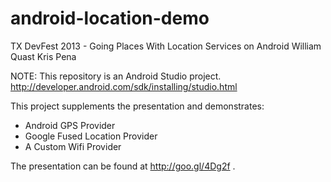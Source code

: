 android-location-demo
=====================

TX DevFest 2013 - Going Places With Location Services on Android
  William Quast
  Kris Pena

NOTE: This repository is an Android Studio project.
http://developer.android.com/sdk/installing/studio.html

This project supplements the presentation and demonstrates:
 - Android GPS Provider
 - Google Fused Location Provider
 - A Custom Wifi Provider

The presentation can be found at http://goo.gl/4Dg2f .
